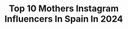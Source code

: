 ---
title: Top 10 Mothers Instagram Influencers In Spain In 2024
description: >-
  Find top mothers Instagram influencers in Spain in 2024. Most popular hashtags: #ootd #summervibes #reallife.
platform: Instagram
hits: 247
text_top: Identify the top-rated Instagram accounts on inBeat.
text_bottom: inBeat has 247 Instagram influencers like this in Spain for you to connect with.
profiles:
  - username: "lorenalopezdo"
    fullname: >-
      L o r e n a  L ó p e z
    bio: >-
      mother of two 🐥🐣 👰🏻‍♀️ @juanmi9395 Forever young 💗 Malaga | Sevilla | Spain
    location: "Spain"
    followers: 9365
    engagement: 887
    commentsToLikes: 0.024081
    id: ckw51fnt8ifnb0j23wyrp0plm
    verified: false
    hashtags: "#weekendesk, #dailytravel, #halloween2021, #nohabiasubidofotos"
  - username: "leannemoorefitness"
    fullname: >-
      Leanne Moore Behan
    bio: >-
      Motherhood 👸🏼👸🏼/ Fitness / Wellness / Food! Co-owner @gogymfitness_ie Online Classes @liftbyleanne
    location: "Spain"
    followers: 54311
    engagement: 200
    commentsToLikes: 0.021158
    id: ck15spkfge6jm0i193e73q8o4
    verified: true
    hashtags: "#fullbodyworkout, #liftteam, #workoutidea, #liftbyleanne"
  - username: "lina_bo"
    fullname: >-
      L⚡️NA
    bio: >-
      🎨 Senior Growth Designer at @circleapp 🚴‍♀️ Cyclist & ambassador of several leading brands 🐈 Mother of two Oriental cats @dali_and_vincent
    location: "Spain"
    followers: 160475
    engagement: 195
    commentsToLikes: 0.005896
    id: ck15t6c3zgkeb0i19yj9hngod
    verified: false
    hashtags: "#rideyourbike, #girlsonbikes, #cyclinglifestyle, #roadcycling"
  - username: "mariatailor"
    fullname: >-
      Maria Tailor
    bio: >-
      Mother of a boy and girl 👶🏽👩🏽👧🏼 Social collab: Maria@Bureaubeerling.nl Follow me on TikTok @mariatailor
    location: "Spain"
    followers: 156624
    engagement: 190
    commentsToLikes: 0.026084
    id: ckapcgam63oy20i78ou31f3ui
    verified: true
    hashtags: "#uzurii, #luxuryfootwear, #sea, #sandals"
  - username: "sheila_mcgonacat"
    fullname: >-
      ⛧ ᴀɴɪᴍᴀɢᴀ ⛧
    bio: >-
      | ⚡️Tu Potterhead de cabecera | 📍VLC 🥘 | ♊️Lifestyle 🧙🏼‍♀️⚡️🎃🍁🍵📚🎬🧳✈️🏰 Mother of cats🐈‍⬛🐈 📩sheila@l3tcraft-agency.com
    location: "Spain"
    followers: 122898
    engagement: 173
    commentsToLikes: 0.070117
    id: cky72qbb9jt3j0j23k431t7gb
    verified: false
    hashtags: "#harrypotter, #oxforduniversity, #castingot2023, #fotosgatos"
  - username: "ivana_alexandrova"
    fullname: >-
      Ivana Kezheva
    bio: >-
      💋 Fashion, Beauty, Motherhood & Lifestyle 💌 dreamofjoe@abv.bg 💁🏻‍♀️ www.dreamofjoe.com My YouTube channel 👇🏻👇🏻👇🏻
    location: "Spain"
    followers: 88580
    engagement: 98
    commentsToLikes: 0.027813
    id: ck14hqz2tbosj0i19iamhmmz2
    verified: false
    hashtags: "#ootd, #haul, #dailyvlog, #sensoryplay"
  - username: "tatianakisiel"
    fullname: >-
      TATIANA KISIEL
    bio: >-
      mother agency @unomodels tiktok +120k | barcelona tatianakisiel@unomodels.com
    location: "Spain"
    followers: 46587
    engagement: 96
    commentsToLikes: 0.014074
    id: ck6ufk5shxjfc0j71qtttf1ed
    verified: false
    hashtags: "#restaurantesbarcelona, #crueltyfree, #babylights, #balayage"
  - username: "raquelsanchezstyle"
    fullname: >-
      Raquel Sánchez Style
    bio: >-
      Normalize and celebrate aging through my daily life / 48 years / mother / athlete / model. Follow me in #YouTube Spain 🦋
    location: "Spain"
    followers: 264045
    engagement: 81
    commentsToLikes: 0.019696
    id: ckap4qw1f8guk0i781oe6x046
    verified: false
    hashtags: "#modelsworld, #guess, #raquelsanchezstyle, #reallife"
  - username: "marianoont"
    fullname: >-
      Mariano Ontañon
    bio: >-
      UIMLA Mountain Guide 🏔 Trail runner 🏃🏽‍♂️ Mother agency @nextmodels 🇦🇷 en📍🇪🇸 @unomodels @garminoutdoor ⌚️
    location: "Spain"
    followers: 58712
    engagement: 67
    commentsToLikes: 0.006033
    id: ck13axqz0spde0i198ogdt3bt
    verified: true
    hashtags: "#running, #runners, #wegotnow, #patagonia"
  - username: "zuzanabelohorcova"
    fullname: >-
      Zuzana Belohorcova
    bio: >-
      @tenerifereal info@tenerifereal.com https:// Mother of @salmaa.hajek and Nevio 🤍 Zuzana Belohorka🤍
    location: "Spain"
    followers: 441781
    engagement: 21
    commentsToLikes: 0.040304
    id: ckf5ulv9qldt40j23uff7ivfg
    verified: false
    hashtags: "#thankful, #belohorkalifestyle, #teneriferealestate, #furtda"
---